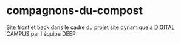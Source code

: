 # compagnons-du-compost
Site front et back dans le cadre du projet site dynamique à DIGITAL CAMPUS par l'équipe DEEP
